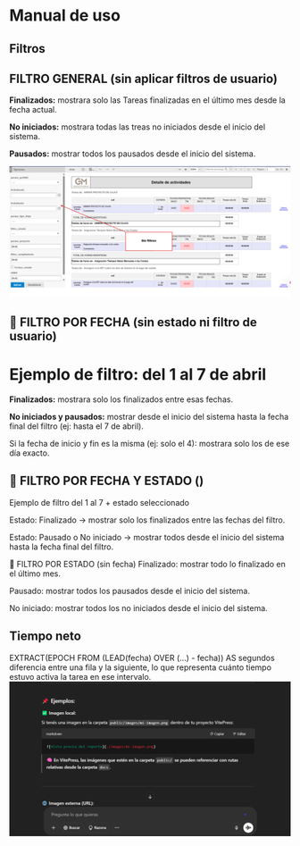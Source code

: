 # Manual de uso

## Filtros

## FILTRO GENERAL (sin aplicar filtros de usuario)

**Finalizados:** mostrara solo las Tareas finalizadas en el último mes desde la fecha actual.

**No iniciados:** mostrara todas las treas no iniciados desde el inicio del sistema.

**Pausados:** mostrar todos los pausados desde el inicio del sistema.

![Vista previa del reporte](../imagenes/doc1.png)

## 📅 FILTRO POR FECHA (sin estado ni filtro de usuario)

# Ejemplo de filtro: del 1 al 7 de abril

**Finalizados:** mostrara solo los finalizados entre esas fechas.

**No iniciados y pausados:** mostrar desde el inicio del sistema hasta la fecha final del filtro (ej: hasta el 7 de abril).

Si la fecha de inicio y fin es la misma (ej: solo el 4): mostrara solo los de ese día exacto.

## 🔄 FILTRO POR FECHA Y ESTADO ()

Ejemplo de filtro del 1 al 7 + estado seleccionado

Estado: Finalizado → mostrar solo los finalizados entre las fechas del filtro.

Estado: Pausado o No iniciado → mostrar todos desde el inicio del sistema hasta la fecha final del filtro.

🎯 FILTRO POR ESTADO (sin fecha)
Finalizado: mostrar todo lo finalizado en el último mes.

Pausado: mostrar todos los pausados desde el inicio del sistema.

No iniciado: mostrar todos los no iniciados desde el inicio del sistema.

## Tiempo neto

EXTRACT(EPOCH FROM (LEAD(fecha) OVER (...) - fecha)) AS segundos
diferencia entre una fila y la siguiente, lo que representa cuánto tiempo estuvo activa la tarea en ese intervalo.
![Vista previa del reporte](../imagenes/image.png)
